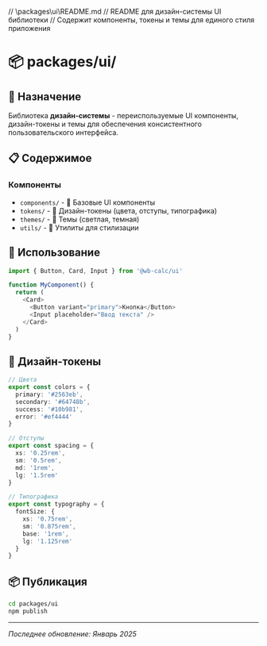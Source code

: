 // \packages\ui\README.md
// README для дизайн-системы UI библиотеки
// Содержит компоненты, токены и темы для единого стиля приложения

# 📦 packages/ui/

## 🎯 Назначение

Библиотека **дизайн-системы** - переиспользуемые UI компоненты, дизайн-токены и темы для обеспечения консистентного пользовательского интерфейса.

## 📋 Содержимое

### Компоненты
- `components/` - 🧩 Базовые UI компоненты
- `tokens/` - 🎯 Дизайн-токены (цвета, отступы, типографика)
- `themes/` - 🌙 Темы (светлая, темная)
- `utils/` - 🔧 Утилиты для стилизации

## 🚀 Использование

```typescript
import { Button, Card, Input } from '@wb-calc/ui'

function MyComponent() {
  return (
    <Card>
      <Button variant="primary">Кнопка</Button>
      <Input placeholder="Ввод текста" />
    </Card>
  )
}
```

## 🎨 Дизайн-токены

```typescript
// Цвета
export const colors = {
  primary: '#2563eb',
  secondary: '#64748b',
  success: '#10b981',
  error: '#ef4444'
}

// Отступы
export const spacing = {
  xs: '0.25rem',
  sm: '0.5rem',
  md: '1rem',
  lg: '1.5rem'
}

// Типографика
export const typography = {
  fontSize: {
    xs: '0.75rem',
    sm: '0.875rem',
    base: '1rem',
    lg: '1.125rem'
  }
}
```

## 📦 Публикация

```bash
cd packages/ui
npm publish
```

---

*Последнее обновление: Январь 2025*
